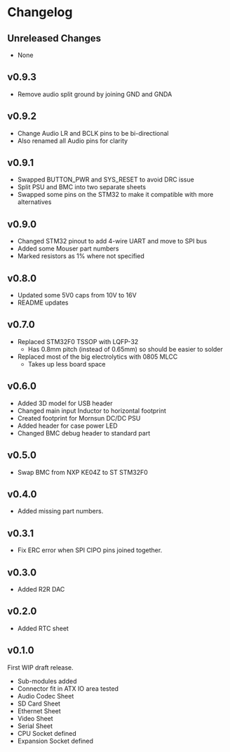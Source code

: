 # Changelog

## Unreleased Changes

* None

## v0.9.3

* Remove audio split ground by joining GND and GNDA

## v0.9.2

* Change Audio LR and BCLK pins to be bi-directional
* Also renamed all Audio pins for clarity

## v0.9.1

* Swapped BUTTON_PWR and SYS_RESET to avoid DRC issue
* Split PSU and BMC into two separate sheets
* Swapped some pins on the STM32 to make it compatible with more alternatives

## v0.9.0

* Changed STM32 pinout to add 4-wire UART and move to SPI bus
* Added some Mouser part numbers
* Marked resistors as 1% where not specified

## v0.8.0

* Updated some 5V0 caps from 10V to 16V
* README updates

## v0.7.0

* Replaced STM32F0 TSSOP with LQFP-32
  * Has 0.8mm pitch (instead of 0.65mm) so should be easier to solder
* Replaced most of the big electrolytics with 0805 MLCC
  * Takes up less board space

## v0.6.0

* Added 3D model for USB header
* Changed main input Inductor to horizontal footprint
* Created footprint for Mornsun DC/DC PSU
* Added header for case power LED
* Changed BMC debug header to standard part

## v0.5.0

* Swap BMC from NXP KE04Z to ST STM32F0

## v0.4.0

* Added missing part numbers.

## v0.3.1

* Fix ERC error when SPI CIPO pins joined together.

## v0.3.0

* Added R2R DAC

## v0.2.0

* Added RTC sheet

## v0.1.0

First WIP draft release.

* Sub-modules added
* Connector fit in ATX IO area tested
* Audio Codec Sheet
* SD Card Sheet
* Ethernet Sheet
* Video Sheet
* Serial Sheet
* CPU Socket defined
* Expansion Socket defined


